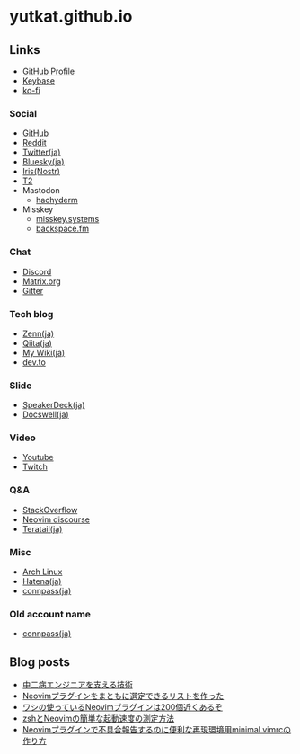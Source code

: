 # yutkat.github.io

## Links

- [GitHub Profile](https://yutkat.github.io/yutkat/)
- [Keybase](https://keybase.io/yutkat)
- [ko-fi](https://ko-fi.com/yutkat)

### Social

- [GitHub](https://github.com/yutkat)
- [Reddit](https://www.reddit.com/user/yutkat)
- [Twitter(ja)](http://twitter.com/yutkat)
- [Bluesky(ja)](https://bsky.app/profile/yutkat.bsky.social)
- [Iris(Nostr)](https://iris.to/yutkat.github.io)
- [T2](https://t2.social/yutkat)
- Mastodon
  - [hachyderm](https://hachyderm.io/@yutkat)
- Misskey
  - [misskey.systems](https://misskey.systems/@yutkat)
  - [backspace.fm](https://misskey.backspace.fm/@yutkat)

### Chat

- [Discord](https://discord.com/users/354653050566213634)
- [Matrix.org](https://matrix.to/#/@yutkat:matrix.org)
- [Gitter](https://gitter.im/yutkat)

### Tech blog

- [Zenn(ja)](https://zenn.dev/yutakatay)
- [Qiita(ja)](http://qiita.com/yutkat)
- [My Wiki(ja)](https://yutkat.gitbook.io/katapedia/)
- [dev.to](https://dev.to/yutkat)

### Slide

- [SpeakerDeck(ja)](https://speakerdeck.com/yutkat)
- [Docswell(ja)](https://www.docswell.com/user/yutkat)

### Video

- [Youtube](https://www.youtube.com/channel/UCLHNh4UzgPbbnkQiUy0myYA)
- [Twitch](https://www.twitch.tv/yutkat)

### Q&A

- [StackOverflow](https://stackoverflow.com/users/5720201/yutkat)
- [Neovim discourse](https://neovim.discourse.group/u/yutkat/summary)
- [Teratail(ja)](https://teratail.com/users/yutkat)

### Misc

- [Arch Linux](https://aur.archlinux.org/account/yutkat)
- [Hatena(ja)](https://b.hatena.ne.jp/yutkat/)
- [connpass(ja)](https://connpass.com/user/yutkat/)

### Old account name

- [connpass(ja)](https://connpass.com/user/yutakatay/)

## Blog posts

<!-- BLOG-POST-LIST:START -->
- [中二病エンジニアを支える技術](https://zenn.dev/yutakatay/articles/chuunibyou-engineer)
- [Neovimプラグインをまともに選定できるリストを作った](https://zenn.dev/yutakatay/articles/neovim-pluginlist)
- [ワシの使っているNeovimプラグインは200個近くあるぞ](https://zenn.dev/yutakatay/articles/neovim-plugins-2022)
- [zshとNeovimの簡単な起動速度の測定方法](https://zenn.dev/yutakatay/articles/zsh-neovim-speedcheck)
- [Neovimプラグインで不具合報告するのに便利な再現環境用minimal vimrcの作り方](https://zenn.dev/yutakatay/articles/neovim-minimal-config)
<!-- BLOG-POST-LIST:END -->
